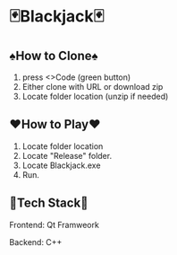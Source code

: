 # **:black_joker:Blackjack:black_joker:**

## :spades:How to Clone:spades:
1. press <>Code (green button)
2. Either clone with URL or download zip
3. Locate folder location (unzip if needed)


## :hearts:How to Play:hearts:
1. Locate folder location
2. Locate "Release" folder.
3. Locate Blackjack.exe
4. Run.

## :floppy_disk:Tech Stack:floppy_disk:
Frontend: Qt Framweork

Backend: C++
